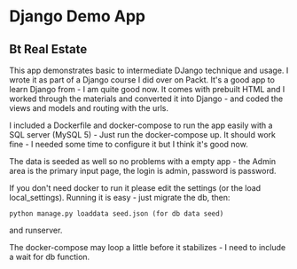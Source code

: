 # Django Demo App

## Bt Real Estate

This app demonstrates basic to intermediate DJango technique and usage. I wrote it as part of a Django course I did over on Packt. It's a good app to learn Django from - I am quite good now. It comes with prebuilt HTML and I worked through the materials and converted it into Django - and coded the views and models and routing with the urls.

I included a Dockerfile and docker-compose to run the app easily with a SQL server (MySQL 5) - Just run the docker-compose up. It should work fine - I needed some time to configure it but I think it's good now.

The data is seeded as well so no problems with a empty app - the Admin area is the primary input page, the login is admin, password is password.

If you don't need docker to run it please edit the settings (or the load local_settings). Running it is easy - just migrate the db, then:

    python manage.py loaddata seed.json (for db data seed)

and runserver.

The docker-compose may loop a little before it stabilizes - I need to include a wait for db function.
